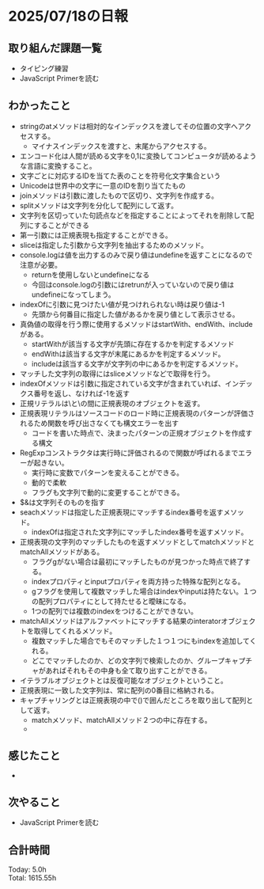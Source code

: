 # 2025/07/18の日報
## 取り組んだ課題一覧
* タイピング練習
* JavaScript Primerを読む
## わかったこと 
* stringのatメソッドは相対的なインデックスを渡してその位置の文字へアクセスする。
  * マイナスインデックスを渡すと、末尾からアクセスする。
*  エンコード化は人間が読める文字を0,1に変換してコンピュータが読めるような言語に変換すること。
*  文字ごとに対応するIDを当てた表のことを符号化文字集合という
*  Unicodeは世界中の文字に一意のIDを割り当てたもの
*  joinメソッドは引数に渡したもので区切り、文字列を作成する。
*  splitメソッドは文字列を分化して配列にして返す。
  * 文字列を区切っていた句読点などを指定することによってそれを削除して配列にすることができる
  * 第一引数には正規表現も指定することができる。
* sliceは指定した引数から文字列を抽出するためのメソッド。
* console.logは値を出力するのみで戻り値はundefineを返すことになるので注意が必要。
  * returnを使用しないとundefineになる
  * 今回はconsole.logの引数にはretrunが入っていないので戻り値はundefineになってしまう。
* indexOfに引数に見つけたい値が見つけれられない時は戻り値は-1
  * 先頭から何番目に指定した値があるかを戻り値として表示させる。
* 真偽値の取得を行う際に使用するメソッドはstartWith、endWith、includeがある。
  * startWithが該当する文字が先頭に存在するかを判定するメソッド
  * endWithは該当する文字が末尾にあるかを判定するメソッド。
  * includeは該当する文字が文字列の中にあるかを判定するメソッド。
* マッチした文字列の取得にはsliceメソッドなどで取得を行う。
* indexOfメソッドは引数に指定されている文字が含まれていれば、インデックス番号を返し、なければ-1を返す
* 正規リテラルは\と\の間に正規表現のオブジェクトを返す。
* 正規表現リテラルはソースコードのロード時に正規表現のパターンが評価されるため関数を呼び出さなくても構文エラーを出す
  * コードを書いた時点で、決まったパターンの正規オブジェクトを作成する構文 
* RegExpコンストラクタは実行時に評価されるので関数が呼ばれるまでエラーが起きない。
  * 実行時に変数でパターンを変えることができる。
  * 動的で柔軟
  * フラグも文字列で動的に変更することができる。
* $&は文字列そのものを指す
* seachメソッドは指定した正規表現にマッチするindex番号を返すメソッド。
  * indexOfは指定された文字列にマッチしたindex番号を返すメソッド。
* 正規表現の文字列のマッチしたものを返すメソッドとしてmatchメソッドとmatchAllメソッドがある。
  * フラグgがない場合は最初にマッチしたものが見つかった時点で終了する。
  * indexプロパティとinputプロパティを両方持った特殊な配列となる。
  * gフラグを使用して複数マッチした場合はindexやinputは持たない。１つの配列プロパティにとして持たせると曖昧になる。
  * 1つの配列では複数のindexをつけることができない。
* matchAllメソッドはアルファベットにマッチする結果のinteratorオブジェクトを取得してくれるメソッド。
  * 複数マッチした場合でもそのマッチした１つ１つにもindexを追加してくれる。
  * どこでマッチしたのか、どの文字列で検索したのか、グループキャプチャがあればそれもその中身も全て取り出すことができる。
* イテラブルオブジェクトとは反復可能なオブジェクトということ。
* 正規表現に一致した文字列は、常に配列の0番目に格納される。
* キャプチャリングとは正規表現の中で()で囲んだところを取り出して配列として返す。
  * matchメソッド、matchAllメソッド２つの中に存在する。
  *   
                       
## 感じたこと
* 
## 次やること
* JavaScript Primerを読む
##  合計時間 
Today: 5.0h<br>
Total: 1615.55h

